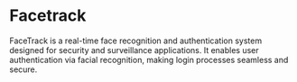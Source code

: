 # Facetrack

FaceTrack is a real-time face recognition and authentication system designed for security and surveillance applications.
It enables user authentication via facial recognition, making login processes seamless and secure.
